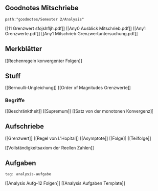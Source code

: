 

## Goodnotes Mitschriebe

```expander
path:"goodnotes/Semester 2/Analysis"
```
[[11 Grenzwert sfojshfljh.pdf]]
[[Any0 Ausblick Mitschrieb.pdf]]
[[Any1 Grenzwerte.pdf]]
[[Any1 Mitschrieb Grenzwertuntersuchung.pdf]]


## Merkblätter
[[Rechenregeln konvergenter Folgen]]


## Stuff
[[Bernoulli-Ungleichung]]
[[Order of Magnitudes Grenzwerte]]


### Begriffe
[[Beschränktheit]]
[[Supremum]]
[[Satz von der monotonen Konvergenz]]



## Aufschriebe
[[Grenzwert]]
[[Regel von L'Hopital]]
[[Asymptote]]
[[Folge]]
[[Teilfolge]]


[[Vollständigkeitsaxiom der Reellen Zahlen]]


## Aufgaben
```expander
tag: analysis-aufgabe
```
[[Analysis Aufg-12 Folgen]]
[[Analysis Aufgaben Template]]

